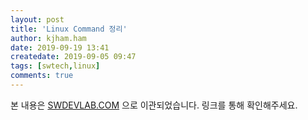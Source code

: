```yaml
---
layout: post
title: 'Linux Command 정리'
author: kjham.ham
date: 2019-09-19 13:41
createdate: 2019-09-05 09:47
tags: [swtech,linux]
comments: true
---
```


본 내용은 [SWDEVLAB.COM](https://swdevlab.com/67) 으로 이관되었습니다.
링크를 통해 확인해주세요.

